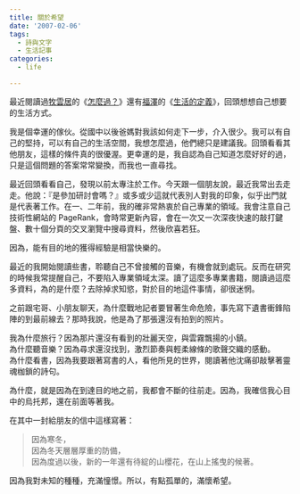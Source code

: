 ```yaml
---
title: 關於希望
date: '2007-02-06'
tags:
  - 詩與文字
  - 生活記事
categories:
  - life

---
```

最近閱讀過[牧雲居](http://blog.yam.com/user/daidai0220.html)的《[怎麼過？](http://blog.yam.com/daidai0220/article/7955231)》還有[福澤](http://joelhu.com/blog/)的《[生活的定義](http://joelhu.com/blog//?id=blog&no=463)》，回頭想想自己想要的生活方式。  
  
我是個幸運的傢伙。從國中以後爸媽對我該如何走下一步，介入很少。我可以有自己的堅持，可以有自己的生活空間，我想怎麼過，他們總只是建議我。回頭看看其他朋友，這樣的條件真的很優渥。更幸運的是，我自認為自己知道怎麼好好的過，只是這個問題的答案常常變換，而我也一直尋找。  
  
最近回頭看看自己，發現以前太專注於工作。今天跟一個朋友說，最近我常出去走走。他說：『是參加研討會嗎？』或多或少這就代表別人對我的印象，似乎出門就是代表著工作。在一、二年前，我的確非常熱衷於自己專業的領域。我會注意自己技術性網站的 PageRank，會時常更新內容，會在一次又一次深夜快速的敲打鍵盤、數十個分頁的交叉瀏覽中搜尋資料，然後欣喜若狂。  
  
因為，能有目的地的獲得經驗是相當快樂的。  
  
最近的我開始閱讀些書，聆聽自己不曾接觸的音樂，有機會就到處玩。反而在研究的時候我常提醒自己，不要陷入專業領域太深。讀了這麼多專業書籍，閱讀過這麼多資料，為的是什麼？去除掉求知慾，對於目的地這件事情，卻很迷惘。  
  
之前跟宅哥、小朋友聊天，為什麼戰地記者要冒著生命危險，事先寫下遺書衝鋒陷陣的到最前線去？那時我說，他是為了那張還沒有拍到的照片。  
  
我為什麼旅行？因為那片還沒有看到的壯麗天空，與雲霧飄揚的小鎮。  
為什麼聽音樂？因為尋求還沒找到，激烈節奏與輕柔線條的歌聲交織的感動。  
為什麼看書，因為我要跟著寫書的人，看他所見的世界，閱讀著他沈痛卻敲擊著靈魂枷鎖的詩句。  
  
為什麼，就是因為在到達目的地之前，我都會不斷的往前走。因為，我確信我心目中的烏托邦，還在前面等著我。  
  
在其中一封給朋友的信中這樣寫著：  

> 因為寒冬，  
> 因為冬天層層厚重的防備，  
> 因為度過以後，新的一年還有待綻的山櫻花，在山上搖曳的候著。

  
因為我對未知的種種，充滿憧憬。所以，有點孤單的，滿懷希望。